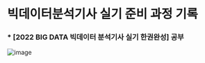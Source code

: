 # 빅데이터분석기사 실기 준비 과정 기록
### * [2022 BIG DATA 빅데이터 분석기사 실기 한권완성] 공부
![image](https://user-images.githubusercontent.com/91936267/202372923-d3a81705-6fcd-4758-802e-5607ace7652f.png)
